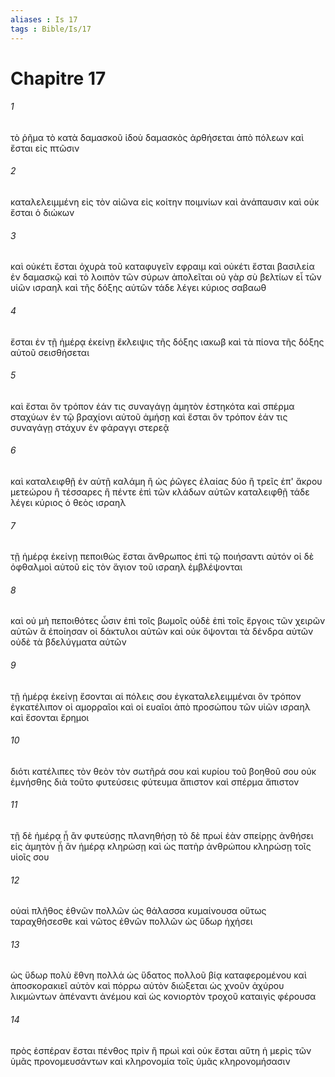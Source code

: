 ```yaml
---
aliases : Is 17
tags : Bible/Is/17
---
```


# Chapitre 17

###### 1
τὸ ῥῆμα τὸ κατὰ δαμασκοῦ ἰδοὺ δαμασκὸς ἀρθήσεται ἀπὸ πόλεων καὶ ἔσται εἰς πτῶσιν
###### 2
καταλελειμμένη εἰς τὸν αἰῶνα εἰς κοίτην ποιμνίων καὶ ἀνάπαυσιν καὶ οὐκ ἔσται ὁ διώκων
###### 3
καὶ οὐκέτι ἔσται ὀχυρὰ τοῦ καταφυγεῖν εφραιμ καὶ οὐκέτι ἔσται βασιλεία ἐν δαμασκῷ καὶ τὸ λοιπὸν τῶν σύρων ἀπολεῖται οὐ γὰρ σὺ βελτίων εἶ τῶν υἱῶν ισραηλ καὶ τῆς δόξης αὐτῶν τάδε λέγει κύριος σαβαωθ
###### 4
ἔσται ἐν τῇ ἡμέρᾳ ἐκείνῃ ἔκλειψις τῆς δόξης ιακωβ καὶ τὰ πίονα τῆς δόξης αὐτοῦ σεισθήσεται
###### 5
καὶ ἔσται ὃν τρόπον ἐάν τις συναγάγῃ ἀμητὸν ἑστηκότα καὶ σπέρμα σταχύων ἐν τῷ βραχίονι αὐτοῦ ἀμήσῃ καὶ ἔσται ὃν τρόπον ἐάν τις συναγάγῃ στάχυν ἐν φάραγγι στερεᾷ
###### 6
καὶ καταλειφθῇ ἐν αὐτῇ καλάμη ἢ ὡς ῥῶγες ἐλαίας δύο ἢ τρεῖς ἐπ' ἄκρου μετεώρου ἢ τέσσαρες ἢ πέντε ἐπὶ τῶν κλάδων αὐτῶν καταλειφθῇ τάδε λέγει κύριος ὁ θεὸς ισραηλ
###### 7
τῇ ἡμέρᾳ ἐκείνῃ πεποιθὼς ἔσται ἄνθρωπος ἐπὶ τῷ ποιήσαντι αὐτόν οἱ δὲ ὀφθαλμοὶ αὐτοῦ εἰς τὸν ἅγιον τοῦ ισραηλ ἐμβλέψονται
###### 8
καὶ οὐ μὴ πεποιθότες ὦσιν ἐπὶ τοῖς βωμοῖς οὐδὲ ἐπὶ τοῖς ἔργοις τῶν χειρῶν αὐτῶν ἃ ἐποίησαν οἱ δάκτυλοι αὐτῶν καὶ οὐκ ὄψονται τὰ δένδρα αὐτῶν οὐδὲ τὰ βδελύγματα αὐτῶν
###### 9
τῇ ἡμέρᾳ ἐκείνῃ ἔσονται αἱ πόλεις σου ἐγκαταλελειμμέναι ὃν τρόπον ἐγκατέλιπον οἱ αμορραῖοι καὶ οἱ ευαῖοι ἀπὸ προσώπου τῶν υἱῶν ισραηλ καὶ ἔσονται ἔρημοι
###### 10
διότι κατέλιπες τὸν θεὸν τὸν σωτῆρά σου καὶ κυρίου τοῦ βοηθοῦ σου οὐκ ἐμνήσθης διὰ τοῦτο φυτεύσεις φύτευμα ἄπιστον καὶ σπέρμα ἄπιστον
###### 11
τῇ δὲ ἡμέρᾳ ᾗ ἂν φυτεύσῃς πλανηθήσῃ τὸ δὲ πρωί ἐὰν σπείρῃς ἀνθήσει εἰς ἀμητὸν ᾗ ἂν ἡμέρᾳ κληρώσῃ καὶ ὡς πατὴρ ἀνθρώπου κληρώσῃ τοῖς υἱοῖς σου
###### 12
οὐαὶ πλῆθος ἐθνῶν πολλῶν ὡς θάλασσα κυμαίνουσα οὕτως ταραχθήσεσθε καὶ νῶτος ἐθνῶν πολλῶν ὡς ὕδωρ ἠχήσει
###### 13
ὡς ὕδωρ πολὺ ἔθνη πολλά ὡς ὕδατος πολλοῦ βίᾳ καταφερομένου καὶ ἀποσκορακιεῖ αὐτὸν καὶ πόρρω αὐτὸν διώξεται ὡς χνοῦν ἀχύρου λικμώντων ἀπέναντι ἀνέμου καὶ ὡς κονιορτὸν τροχοῦ καταιγὶς φέρουσα
###### 14
πρὸς ἑσπέραν ἔσται πένθος πρὶν ἢ πρωὶ καὶ οὐκ ἔσται αὕτη ἡ μερὶς τῶν ὑμᾶς προνομευσάντων καὶ κληρονομία τοῖς ὑμᾶς κληρονομήσασιν

